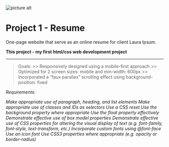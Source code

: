 ![picture alt](http://www.redacademy.com/drive/themes/redacademy/assets/svg/red.svg "RED Academy")

# Project 1 - Resume

One-page website that serve as an online resume for client Laura Ipsum.

**This project - my first html/css web development project**

- - - -

> Goals:
          >> Responsively designed using a mobile-first approach
          >> Optimized for 2 screen sizes: mobile and min-width: 600px
          >> Incorporated a “faux parallax” scrolling effect using background-position: fixed



 _Requirements:_

_Make appropriate use of paragraph, heading, and list elements
Make appropriate use of classes and IDs as selectors
Use a CSS reset
Use the background property where appropriate
Use the float property effectively
Demonstrate effective use of box model properties
Demonstrate effective use of CSS properties for altering the visual display of text (e.g. font-family, font-style, text-transform, etc.)
Incorporate custom fonts using @font-face
Use an icon font
Use CSS3 properties where appropriate (e.g. opacity or border-radius)_